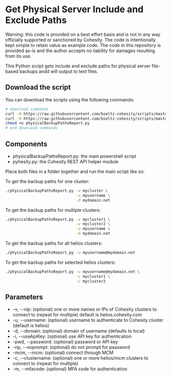 # Get Physical Server Include and Exclude Paths

Warning: this code is provided on a best effort basis and is not in any way officially supported or sanctioned by Cohesity. The code is intentionally kept simple to retain value as example code. The code in this repository is provided as-is and the author accepts no liability for damages resulting from its use.

This Python script gets include and exclude paths for physical server file-based backups andd will output to text files.

## Download the script

You can download the scripts using the following commands:

```bash
# download commands
curl -O https://raw.githubusercontent.com/bseltz-cohesity/scripts/master/reports/python/physicalBackupPathsReport/physicalBackupPathsReport.py
curl -O https://raw.githubusercontent.com/bseltz-cohesity/scripts/master/python/pyhesity.py
chmod +x physicalBackupPathsReport.py
# end download commands
```

## Components

* physicalBackupPathsReport.py: the main powershell script
* pyhesity.py: the Cohesity REST API helper module

Place both files in a folder together and run the main script like so:

To get the backup paths for one cluster:

```bash
./physicalBackupPathsReport.py -v mycluster \
                               -u myusername \
                               -d mydomain.net
```

To get the backup paths for multiple clusters:

```bash
./physicalBackupPathsReport.py -v mycluster1 \
                               -v mycluster2 \
                               -u myusername \
                               -d mydomain.net
```

To get the backup paths for all helios clusters:

```bash
./physicalBackupPathsReport.py -u myusername@mydomain.net
```

To get the backup paths for selected helios clusters:

```bash
./physicalBackupPathsReport.py -u myusername@mydomain.net \
                               -c mycluster1 \
                               -c mycluster2
```

## Parameters

* -v, --vip: (optional) one or more names or IPs of Cohesity clusters to connect to (repeat for multiple) default is helios.cohesity.com
* -u, --username: (optional) username to authenticate to Cohesity cluster (default is helios)
* -d, --domain: (optional) domain of username (defaults to local)
* -i, --useApiKey: (optional) use API key for authentication
* -pwd, --password: (optional) password or API key
* -np, --noprompt: (optional) do not prompt for password
* -mcm, --mcm: (optional) connect through MCM
* -c, --clustername: (optional) one or more helios/mcm clusters to connect to (repeat for multiple)
* -m, --mfacode: (optional) MFA code for authentication

